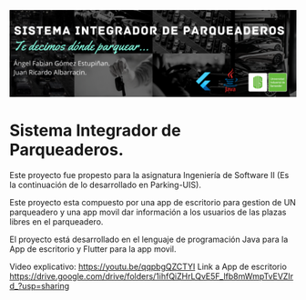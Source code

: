 ![Banner Sistema Integrador de Paqueaderos](banner.png)

# Sistema Integrador de Parqueaderos.

Este proyecto fue propesto para la asignatura Ingeniería de Software II (Es la continuación de lo desarrollado en Parking-UIS).

Este proyecto esta compuesto por una app de escritorio para gestion de UN parqueadero y una app movil dar información a los usuarios de las plazas libres en el parqueadero.

El proyecto está desarrollado en el lenguaje de programación Java para la App de escritorio y Flutter para la app movil.

Video explicativo: https://youtu.be/qqpbgQZCTYI
Link a App de escritorio https://drive.google.com/drive/folders/1ihfQiZHrLQvE5F_lfb8mWmpTvEVZIrd_?usp=sharing
